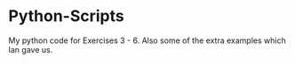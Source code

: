 # Python-Scripts
My python code for Exercises 3 - 6.
Also some of the extra examples which Ian gave us.
